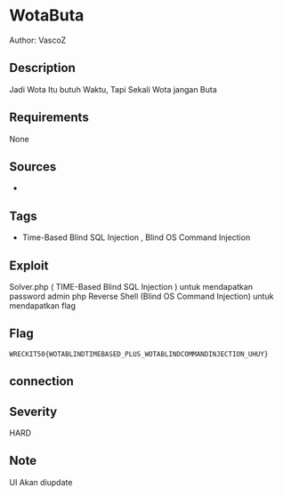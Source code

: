 # WotaButa

Author: VascoZ

## Description

Jadi Wota Itu butuh Waktu, Tapi Sekali Wota jangan Buta

## Requirements

None

## Sources

-

## Tags

- Time-Based Blind SQL Injection , Blind OS Command Injection

## Exploit

Solver.php ( TIME-Based Blind SQL Injection ) untuk mendapatkan password admin
php Reverse Shell (Blind OS Command Injection) untuk mendapatkan flag 

## Flag

```
WRECKIT50{WOTABLINDTIMEBASED_PLUS_WOTABLINDCOMMANDINJECTION_UHUY}
```

## connection



## Severity
HARD

## Note
UI Akan diupdate
